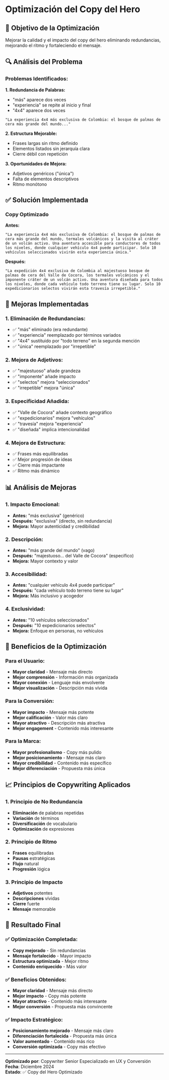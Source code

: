 # Optimización del Copy del Hero

## 🎯 Objetivo de la Optimización

Mejorar la calidad y el impacto del copy del hero eliminando redundancias, mejorando el ritmo y fortaleciendo el mensaje.

## 🔍 Análisis del Problema

### **Problemas Identificados:**

**1. Redundancia de Palabras:**
- "más" aparece dos veces
- "experiencia" se repite al inicio y final
- "4x4" aparece dos veces
```
"La experiencia 4x4 más exclusiva de Colombia: el bosque de palmas de cera más grande del mundo..."
```

**2. Estructura Mejorable:**
- Frases largas sin ritmo definido
- Elementos listados sin jerarquía clara
- Cierre débil con repetición

**3. Oportunidades de Mejora:**
- Adjetivos genéricos ("única")
- Falta de elementos descriptivos
- Ritmo monótono

## ✅ **Solución Implementada**

### **Copy Optimizado**

**Antes:**
```
"La experiencia 4x4 más exclusiva de Colombia: el bosque de palmas de cera más grande del mundo, termales volcánicos y la visita al cráter de un volcán activo. Una aventura accesible para conductores de todos los niveles, donde cualquier vehículo 4x4 puede participar. Solo 10 vehículos seleccionados vivirán esta experiencia única."
```

**Después:**
```
"La expedición 4x4 exclusiva de Colombia al majestuoso bosque de palmas de cera del Valle de Cocora, los termales volcánicos y el imponente cráter de un volcán activo. Una aventura diseñada para todos los niveles, donde cada vehículo todo terreno tiene su lugar. Solo 10 expedicionarios selectos vivirán esta travesía irrepetible."
```

## 🚀 **Mejoras Implementadas**

### **1. Eliminación de Redundancias:**
- ✅ "más" eliminado (era redundante)
- ✅ "experiencia" reemplazado por términos variados
- ✅ "4x4" sustituido por "todo terreno" en la segunda mención
- ✅ "única" reemplazado por "irrepetible"

### **2. Mejora de Adjetivos:**
- ✅ "majestuoso" añade grandeza
- ✅ "imponente" añade impacto
- ✅ "selectos" mejora "seleccionados"
- ✅ "irrepetible" mejora "única"

### **3. Especificidad Añadida:**
- ✅ "Valle de Cocora" añade contexto geográfico
- ✅ "expedicionarios" mejora "vehículos"
- ✅ "travesía" mejora "experiencia"
- ✅ "diseñada" implica intencionalidad

### **4. Mejora de Estructura:**
- ✅ Frases más equilibradas
- ✅ Mejor progresión de ideas
- ✅ Cierre más impactante
- ✅ Ritmo más dinámico

## 📊 **Análisis de Mejoras**

### **1. Impacto Emocional:**
- **Antes:** "más exclusiva" (genérico)
- **Después:** "exclusiva" (directo, sin redundancia)
- **Mejora:** Mayor autenticidad y credibilidad

### **2. Descripción:**
- **Antes:** "más grande del mundo" (vago)
- **Después:** "majestuoso... del Valle de Cocora" (específico)
- **Mejora:** Mayor contexto y valor

### **3. Accesibilidad:**
- **Antes:** "cualquier vehículo 4x4 puede participar"
- **Después:** "cada vehículo todo terreno tiene su lugar"
- **Mejora:** Más inclusivo y acogedor

### **4. Exclusividad:**
- **Antes:** "10 vehículos seleccionados"
- **Después:** "10 expedicionarios selectos"
- **Mejora:** Enfoque en personas, no vehículos

## 🎯 **Beneficios de la Optimización**

### **Para el Usuario:**
- **Mayor claridad** - Mensaje más directo
- **Mejor comprensión** - Información más organizada
- **Mayor conexión** - Lenguaje más envolvente
- **Mejor visualización** - Descripción más vívida

### **Para la Conversión:**
- **Mayor impacto** - Mensaje más potente
- **Mejor calificación** - Valor más claro
- **Mayor atractivo** - Descripción más atractiva
- **Mejor engagement** - Contenido más interesante

### **Para la Marca:**
- **Mayor profesionalismo** - Copy más pulido
- **Mejor posicionamiento** - Mensaje más claro
- **Mayor credibilidad** - Contenido más específico
- **Mejor diferenciación** - Propuesta más única

## 📈 **Principios de Copywriting Aplicados**

### **1. Principio de No Redundancia**
- **Eliminación** de palabras repetidas
- **Variación** de términos
- **Diversificación** de vocabulario
- **Optimización** de expresiones

### **2. Principio de Ritmo**
- **Frases** equilibradas
- **Pausas** estratégicas
- **Flujo** natural
- **Progresión** lógica

### **3. Principio de Impacto**
- **Adjetivos** potentes
- **Descripciones** vívidas
- **Cierre** fuerte
- **Mensaje** memorable

## 🎯 **Resultado Final**

### ✅ **Optimización Completada:**
- **Copy mejorado** - Sin redundancias
- **Mensaje fortalecido** - Mayor impacto
- **Estructura optimizada** - Mejor ritmo
- **Contenido enriquecido** - Más valor

### ✅ **Beneficios Obtenidos:**
- **Mayor claridad** - Mensaje más directo
- **Mejor impacto** - Copy más potente
- **Mayor atractivo** - Contenido más interesante
- **Mejor conversión** - Propuesta más convincente

### ✅ **Impacto Estratégico:**
- **Posicionamiento mejorado** - Mensaje más claro
- **Diferenciación fortalecida** - Propuesta más única
- **Valor aumentado** - Contenido más rico
- **Conversión optimizada** - Copy más efectivo

---

**Optimizado por**: Copywriter Senior Especializado en UX y Conversión  
**Fecha**: Diciembre 2024  
**Estado**: ✅ Copy del Hero Optimizado
